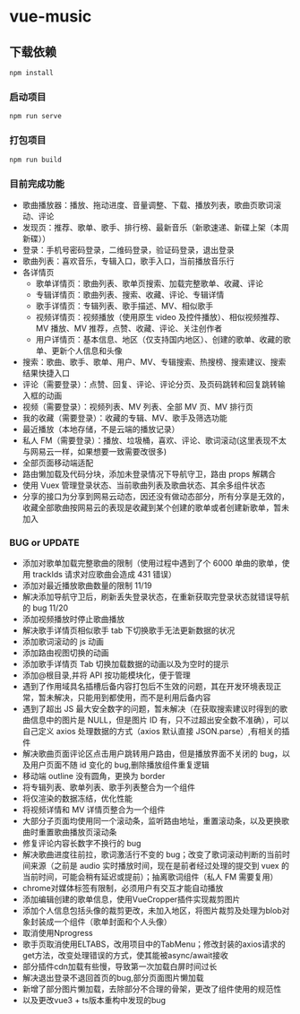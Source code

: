 # vue-music

## 下载依赖

```
npm install
```

### 启动项目

```
npm run serve
```

### 打包项目

```
npm run build
```

### 目前完成功能

- 歌曲播放器：播放、拖动进度、音量调整、下载、播放列表，歌曲页歌词滚动、评论
- 发现页：推荐、歌单、歌手、排行榜、最新音乐（新歌速递、新碟上架（本周新碟））
- 登录：手机号密码登录，二维码登录，验证码登录，退出登录
- 歌曲列表：喜欢音乐，专辑入口，歌手入口，当前播放音乐行
- 各详情页
  - 歌单详情页：歌曲列表、歌单页搜索、加载完整歌单、收藏、评论
  - 专辑详情页：歌曲列表、搜索、收藏、评论、专辑详情
  - 歌手详情页：专辑列表、歌手描述、MV、相似歌手
  - 视频详情页：视频播放（使用原生 video 及控件播放）、相似视频推荐、 MV 播放、MV 推荐，点赞、收藏、评论、关注创作者
  - 用户详情页：基本信息、地区（仅支持国内地区）、创建的歌单、收藏的歌单、更新个人信息和头像
- 搜索：歌曲、歌手、歌单、用户、MV、专辑搜索、热搜榜、搜索建议、搜索结果快捷入口
- 评论（需要登录）：点赞、回复、评论、评论分页、及页码跳转和回复跳转输入框的动画
- 视频（需要登录）：视频列表、MV 列表、全部 MV 页、MV 排行页
- 我的收藏（需要登录）：收藏的专辑、MV、歌手及筛选功能
- 最近播放（本地存储，不是云端的播放记录）
- 私人 FM（需要登录）：播放、垃圾桶，喜欢、评论、歌词滚动(这里表现不太与网易云一样，如果想要一致需要改很多)
- 全部页面移动端适配
- 路由懒加载及代码分块，添加未登录情况下导航守卫，路由 props 解耦合
- 使用 Vuex 管理登录状态、当前歌曲列表及歌曲状态、其余多组件状态
- 分享的接口为分享到网易云动态，因还没有做动态部分，所有分享是无效的，收藏全部歌曲按网易云的表现是收藏到某个创建的歌单或者创建新歌单，暂未加入

### BUG or UPDATE

- 添加对歌单加载完整歌曲的限制（使用过程中遇到了个 6000 单曲的歌单，使用 trackIds 请求对应歌曲会造成 431 错误）
- 添加对最近播放歌曲数量的限制 11/19
- 解决添加导航守卫后，刷新丢失登录状态，在重新获取完登录状态就错误导航的 bug 11/20
- 添加视频播放时停止歌曲播放
- 解决歌手详情页相似歌手 tab 下切换歌手无法更新数据的状况
- 添加歌词滚动的 js 动画
- 添加路由视图切换的动画
- 添加歌手详情页 Tab 切换加载数据的动画以及为空时的提示
- 添加@根目录,并将 API 按功能模块化，便于管理
- 遇到了作用域具名插槽后备内容打包后不生效的问题，其在开发环境表现正常，暂未解决，只能用到都使用，而不是利用后备内容
- 遇到了超出 JS 最大安全数字的问题，暂未解决（在获取搜索建议时得到的歌曲信息中的图片是 NULL，但是图片 ID 有，只不过超出安全数不准确），可以自己定义 axios 处理数据的方式（axios 默认直接 JSON.parse）,有相关的插件
- 解决歌曲页面评论区点击用户跳转用户路由，但是播放界面不关闭的 bug，以及用户页面不随 id 变化的 bug,删除播放组件重复逻辑
- 移动端 outline 没有圆角，更换为 border
- 将专辑列表、歌单列表、歌手列表整合为一个组件
- 将仅渲染的数据冻结，优化性能
- 将视频详情和 MV 详情页整合为一个组件
- 大部分子页面均使用同一个滚动条，监听路由地址，重置滚动条，以及更换歌曲时重置歌曲播放页滚动条
- 修复评论内容长数字不换行的 bug
- 解决歌曲进度往前拉，歌词激活行不变的 bug；改变了歌词滚动判断的当前时间来源（之前是 audio 实时播放时间，现在是前者经过处理的提交到 vuex 的当前时间，可能会稍有延迟或提前）；抽离歌词组件（私人 FM 需要复用）
- chrome对媒体标签有限制，必须用户有交互才能自动播放
- 添加编辑创建的歌单信息，使用VueCropper插件实现裁剪图片
- 添加个人信息包括头像的裁剪更改，未加入地区，将图片裁剪及处理为blob对象封装成一个组件（歌单封面和个人头像）
- 取消使用Nprogress
- 歌手页取消使用ELTABS，改用项目中的TabMenu；修改封装的axios请求的get方法，改变处理错误的方式，使其能被async/await接收
- 部分插件cdn加载有些慢，导致第一次加载白屏时间过长
- 解决退出登录不退回首页的bug,部分页面图片懒加载
- 新增了部分图片懒加载，去除部分不合理的骨架，更改了组件使用的规范性
- 以及更改vue3 + ts版本重构中发现的bug